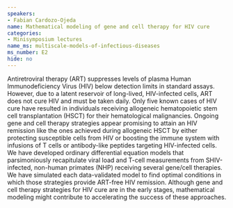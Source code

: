 ```yaml
---
speakers:
- Fabian Cardozo-Ojeda
name: Mathematical modeling of gene and cell therapy for HIV cure
categories:
- Minisymposium lectures
name_ms: multiscale-models-of-infectious-diseases
ms_number: E2
hide: no
---
```

Antiretroviral therapy (ART) suppresses levels of plasma Human Immunodeficiency Virus (HIV) below detection limits in standard assays. However, due to a latent reservoir of long-lived, HIV-infected cells, ART does not cure HIV and must be taken daily. Only five known cases of HIV cure have resulted in individuals receiving allogeneic hematopoietic stem cell transplantation (HSCT) for their hematological malignancies. Ongoing gene and cell therapy strategies appear promising to attain an HIV remission like the ones achieved during allogeneic HSCT by either protecting susceptible cells from HIV or boosting the immune system with infusions of T cells or antibody-like peptides targeting HIV-infected cells. We have developed ordinary differential equation models that parsimoniously recapitulate viral load and T-cell measurements from SHIV-infected, non-human primates (NHP) receiving several gene/cell therapies. We have simulated each data-validated model to find optimal conditions in which those strategies provide ART-free HIV remission. Although gene and cell therapy strategies for HIV cure are in the early stages, mathematical modeling might contribute to accelerating the success of these approaches.
